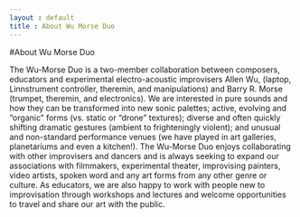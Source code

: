 ```yaml
---
layout : default
title : About Wu Morse Duo
---
```


#About Wu Morse Duo

The Wu-Morse Duo is a two-member collaboration between composers, educators and experimental electro-acoustic improvisers Allen Wu, (laptop, Linnstrument controller, theremin, and manipulations) and Barry R. Morse (trumpet, theremin, and electronics). We are interested in pure sounds and how they can be transformed into new sonic palettes; active, evolving and “organic” forms (vs. static or “drone” textures); diverse and often quickly shifting dramatic gestures (ambient to frighteningly violent); and unusual and non-standard performance venues (we have played in art galleries, planetariums and even a kitchen!). The Wu-Morse Duo enjoys collaborating with other improvisers and dancers and is always seeking to expand our associations with filmmakers, experimental theater, improvising painters, video artists, spoken word and any art forms from any other genre or culture. As educators, we are also happy to work with people new to improvisation through workshops and lectures and welcome opportunities to travel and share our art with the public.